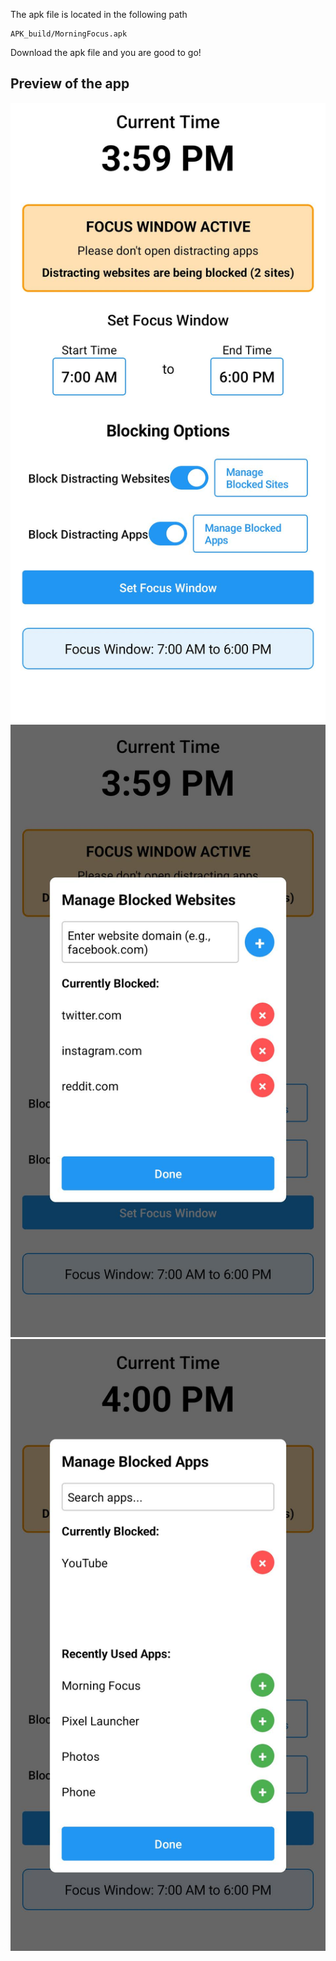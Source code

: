 The apk file is located in the following path
```
APK_build/MorningFocus.apk
```

Download the apk file and you are good to go!

## Preview of the app

![alt text](previews/MorningFocus_main.jpg "Title")
![alt text](previews/MorningFocus_website_block.jpg "Title")
![alt text](previews/MorningFocus_app_block.jpg "Title")
